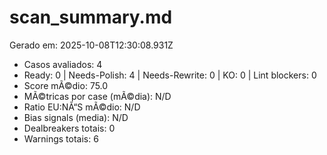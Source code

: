 # scan_summary.md
Gerado em: 2025-10-08T12:30:08.931Z

- Casos avaliados: 4
- Ready: 0 | Needs-Polish: 4 | Needs-Rewrite: 0 | KO: 0 | Lint blockers: 0
- Score mÃ©dio: 75.0
- MÃ©tricas por case (mÃ©dia): N/D
- Ratio EU:NÃ“S mÃ©dio: N/D
- Bias signals (media): N/D
- Dealbreakers totais: 0
- Warnings totais: 6
